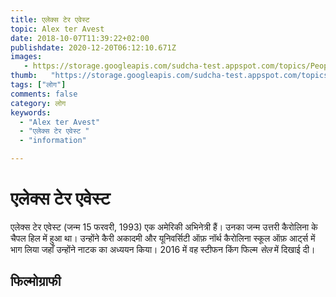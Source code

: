 ```yaml
---
title: एलेक्स टेर एवेस्ट 
topic: Alex ter Avest
date: 2018-10-07T11:39:22+02:00
publishdate: 2020-12-20T06:12:10.671Z
images: 
   - https://storage.googleapis.com/sudcha-test.appspot.com/topics/People/alex_ter_avest/1.jpeg
thumb:   "https://storage.googleapis.com/sudcha-test.appspot.com/topics/People/alex_ter_avest/thumb.jpeg"
tags: ["लोग"]
comments: false
category: लोग
keywords: 
  - "Alex ter Avest"
  - "एलेक्स टेर एवेस्ट "
  - "information"

---
```

<h1> एलेक्स टेर एवेस्ट </h1> <p> एलेक्स टेर एवेस्ट (जन्म 15 फरवरी, 1993) एक अमेरिकी अभिनेत्री हैं। उनका जन्म उत्तरी कैरोलिना के चैपल हिल में हुआ था। उन्होंने कैरी अकादमी और यूनिवर्सिटी ऑफ़ नॉर्थ कैरोलिना स्कूल ऑफ़ आर्ट्स में भाग लिया जहाँ उन्होंने नाटक का अध्ययन किया। 2016 में वह स्टीफन किंग फिल्म <i> सेल </i> में दिखाई दी। </p> <h2> फिल्मोग्राफी </h2> 